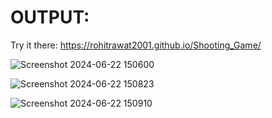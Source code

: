 # OUTPUT: 
Try it there: https://rohitrawat2001.github.io/Shooting_Game/

![Screenshot 2024-06-22 150600](https://github.com/RohitRawat2001/Shooting_Game/assets/89390966/47059129-76ed-4b1a-9e12-3d93b3a6b238)

![Screenshot 2024-06-22 150823](https://github.com/RohitRawat2001/Shooting_Game/assets/89390966/d8df7c31-d453-40ca-9a34-384a0e8cdf42)


![Screenshot 2024-06-22 150910](https://github.com/RohitRawat2001/Shooting_Game/assets/89390966/08659544-d1c7-4784-a44f-92adf3bf12e8)
